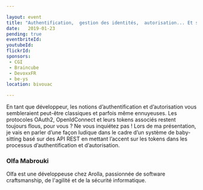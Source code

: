 ```yaml
---

layout: event
title: "Authentification,  gestion des identités,  autorisation... Et si on faisait parler les tokens ?"
date:   2019-01-23
pending: true
eventbriteId: 
youtubeId:
flickrId:
sponsors:
 - CGI
 - Braincube
 - DevoxxFR
 - be-ys
location: bivouac

---
```


En tant que développeur, les notions d’authentification et d’autorisation vous sembleraient peut-être classiques et parfois même ennuyeuses. Les protocoles OAuth2, OpenIdConnect et leurs tokens associés restent toujours flous, pour vous ? Ne vous inquiétez pas ! Lors de ma présentation,  je vais en parler d’une façon ludique dans le cadre d’un système de baby-sitting basé sur des API REST en mettant l’accent sur les tokens dans les processus d’authentification et d’autorisation. 

### Olfa Mabrouki

Olfa est une développeuse chez Arolla, passionnée de software craftsmanship, de l'agilité  et de la sécurité informatique.

